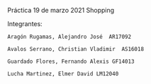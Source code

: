 Práctica 19 de marzo 2021
Shopping

Integrantes: 

    Aragón Rugamas, Alejandro José  AR17092

    Avalos Serrano, Christian Vladimir  AS16018 

    Guardado Flores, Fernando Alexis GF14013 

    Lucha Martinez, Elmer David LM12040

